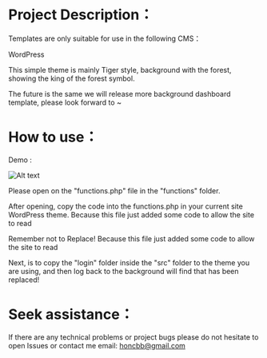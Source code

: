 

# Project  Description：

Templates are only suitable for use in the following CMS：

WordPress

This simple theme is mainly Tiger style, background with the forest, showing the king of the forest symbol.

The future is the same we will release more background dashboard template, please look forward to ~


# How to use：

Demo :

![Alt text](https://i.imgur.com/DD3FjdU.jpg)


Please open on the "functions.php" file in the "functions" folder.

After opening, copy the code into the functions.php in your current site WordPress theme. Because this file just added some code to allow the site to read

Remember not to Replace! Because this file just added some code to allow the site to read

Next, is to copy the "login" folder inside the "src" folder to the theme you are using, and then log back to the background will find that has been replaced!


# Seek assistance：

If there are any technical problems or project bugs please do not hesitate to open Issues or contact me email: honcbb@gmail.com
